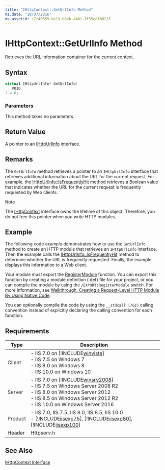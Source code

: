 ```yaml
---
title: "IHttpContext::GetUrlInfo Method"
ms.date: "10/07/2016"
ms.assetid: c7f49659-be13-b8eb-d401-3f35cdf88213
---
```

# IHttpContext::GetUrlInfo Method
Retrieves the URL information container for the current context.  
  
## Syntax  
  
```cpp  
virtual IHttpUrlInfo* GetUrlInfo(  
   VOID  
) = 0;  
```  
  
### Parameters  
 This method takes no parameters.  
  
## Return Value  
 A pointer to an [IHttpUrlInfo](../../web-development-reference\native-code-api-reference/ihttpurlinfo-interface.md) interface.  
  
## Remarks  
 The `GetUrlInfo` method retrieves a pointer to an `IHttpUrlInfo` interface that retrieves additional information about the URL for the current request. For example, the [IHttpUrlInfo::IsFrequentlyHit](../../web-development-reference\native-code-api-reference/ihttpurlinfo-isfrequentlyhit-method.md) method retrieves a Boolean value that indicates whether the URL for the current request is frequently requested by Web clients.  
  
> [!NOTE]
>  The [IHttpContext](../../web-development-reference\native-code-api-reference/ihttpcontext-interface.md) interface owns the lifetime of this object. Therefore, you do not free this pointer when you write HTTP modules.  
  
## Example  
 The following code example demonstrates how to use the `GetUrlInfo` method to create an HTTP module that retrieves an `IHttpUrlInfo` interface. Then the example calls the [IHttpUrlInfo::IsFrequentlyHit](../../web-development-reference\native-code-api-reference/ihttpurlinfo-isfrequentlyhit-method.md) method to determine whether the URL is frequently requested. Finally, the example displays this information to a Web client.  
  
<!-- TODO: review snippet reference  [!CODE [IHttpContextGetUrlInfo#1](IHttpContextGetUrlInfo#1)]  -->  
  
 Your module must export the [RegisterModule](../../web-development-reference\native-code-api-reference/pfn-registermodule-function.md) function. You can export this function by creating a module definition (.def) file for your project, or you can compile the module by using the `/EXPORT:RegisterModule` switch. For more information, see [Walkthrough: Creating a Request-Level HTTP Module By Using Native Code](../../web-development-reference\native-code-development-overview\walkthrough-creating-a-request-level-http-module-by-using-native-code.md).  
  
 You can optionally compile the code by using the `__stdcall (/Gz)` calling convention instead of explicitly declaring the calling convention for each function.  
  
## Requirements  
  
|Type|Description|  
|----------|-----------------|  
|Client|-   IIS 7.0 on [!INCLUDE[winvista](../../wmi-provider/includes/winvista-md.md)]<br />-   IIS 7.5 on Windows 7<br />-   IIS 8.0 on Windows 8<br />-   IIS 10.0 on Windows 10|  
|Server|-   IIS 7.0 on [!INCLUDE[winsrv2008](../../wmi-provider/includes/winsrv2008-md.md)]<br />-   IIS 7.5 on Windows Server 2008 R2<br />-   IIS 8.0 on Windows Server 2012<br />-   IIS 8.5 on Windows Server 2012 R2<br />-   IIS 10.0 on Windows Server 2016|  
|Product|-   IIS 7.0, IIS 7.5, IIS 8.0, IIS 8.5, IIS 10.0<br />-   [!INCLUDE[iisexp75](../../web-development-reference/native-code-api-reference/includes/iisexp75-md.md)], [!INCLUDE[iisexp80](../../web-development-reference/native-code-api-reference/includes/iisexp80-md.md)], [!INCLUDE[iisexp100](../../web-development-reference/native-code-api-reference/includes/iisexp100-md.md)]|  
|Header|Httpserv.h|  
  
## See Also  
 [IHttpContext Interface](../../web-development-reference\native-code-api-reference/ihttpcontext-interface.md)